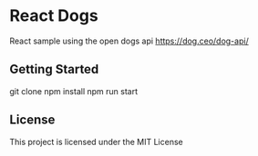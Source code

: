 # React Dogs

React sample using the open dogs api https://dog.ceo/dog-api/

## Getting Started

git clone
npm install
npm run start

## License

This project is licensed under the MIT License

